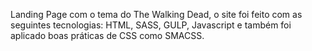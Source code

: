 Landing Page com o tema do The Walking Dead, o site foi feito com as seguintes tecnologias: HTML, SASS, GULP, Javascript e também foi aplicado boas práticas de CSS como SMACSS.
